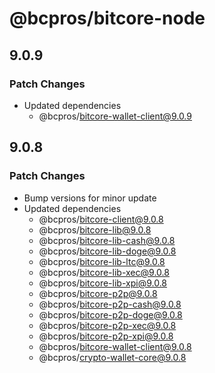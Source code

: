 # @bcpros/bitcore-node

## 9.0.9

### Patch Changes

- Updated dependencies
  - @bcpros/bitcore-wallet-client@9.0.9

## 9.0.8

### Patch Changes

- Bump versions for minor update
- Updated dependencies
  - @bcpros/bitcore-client@9.0.8
  - @bcpros/bitcore-lib@9.0.8
  - @bcpros/bitcore-lib-cash@9.0.8
  - @bcpros/bitcore-lib-doge@9.0.8
  - @bcpros/bitcore-lib-ltc@9.0.8
  - @bcpros/bitcore-lib-xec@9.0.8
  - @bcpros/bitcore-lib-xpi@9.0.8
  - @bcpros/bitcore-p2p@9.0.8
  - @bcpros/bitcore-p2p-cash@9.0.8
  - @bcpros/bitcore-p2p-doge@9.0.8
  - @bcpros/bitcore-p2p-xec@9.0.8
  - @bcpros/bitcore-p2p-xpi@9.0.8
  - @bcpros/bitcore-wallet-client@9.0.8
  - @bcpros/crypto-wallet-core@9.0.8

